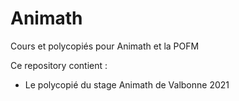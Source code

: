 # Animath
Cours et polycopiés pour Animath et la POFM

Ce repository contient :
* Le polycopié du stage Animath de Valbonne 2021
